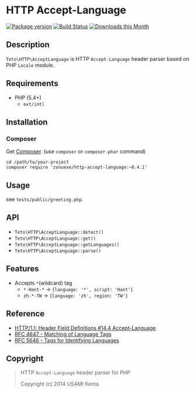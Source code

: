 HTTP Accept-Language
====================

[![Package version](http://img.shields.io/packagist/v/BaguettePHP/http-accept-language.svg?style=flat)](https://packagist.org/packages/zonuexe/http-accept-language)
[![Build Status](https://travis-ci.org/BaguettePHP/http-accept-language.svg?branch=master)](https://travis-ci.org/BaguettePHP/http-accept-language)
[![Downloads this Month](https://img.shields.io/packagist/dm/zonuexe/http-accept-language.svg)](https://packagist.org/packages/zonuexe/http-accept-language)

Description
-----------

`Teto\HTTP\AcceptLanguage` is HTTP `Accept-Language` header parser based on PHP `Locale` module.

Requirements
------------

 * PHP (5.4+)
   * `ext/intl`

Installation
------------

### Composer

Get [Composer](https://getcomposer.org/). (use `composer` or `composer.phar` command)

```
cd /path/to/your-project
composer require 'zonuexe/http-accept-language:~0.4.1'
```

Usage
-----

see `tests/public/greeting.php`.

API
---

 * `Teto\HTTP\AcceptLanguage::detect()`
 * `Teto\HTTP\AcceptLanguage::get()`
 * `Teto\HTTP\AcceptLanguage::getLanguages()`
 * `Teto\HTTP\AcceptLanguage::parse()`

Features
--------

 * Accepts `*`(wildcard) tag
   * `*-Hant-*` → `{language: '*', script: 'Hant'}`
   * `zh-*-TW` → `{language: 'zh', region: 'TW'}`

Reference
---------

 * [HTTP/1.1: Header Field Definitions #14.4 Accept-Language](http://www.w3.org/Protocols/rfc2616/rfc2616-sec14.html#sec14.4)
 * [RFC 4647 - Matching of Language Tags](http://tools.ietf.org/html/rfc4647)
 * [RFC 5646 - Tags for Identifying Languages](http://tools.ietf.org/html/rfc5646)

Copyright
---------

> HTTP `Accept-Language` header parser for PHP
>
> Copyright (c) 2014 USAMI Kenta
